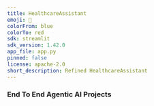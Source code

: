```yaml
---
title: HealthcareAssistant
emoji: 🐨
colorFrom: blue
colorTo: red
sdk: streamlit
sdk_version: 1.42.0
app_file: app.py
pinned: false
license: apache-2.0
short_description: Refined HealthcareAssistant
---
```


### End To End Agentic AI Projects